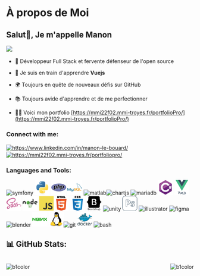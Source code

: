 <h1>À propos de Moi</h1>
<h2 align="left">Salut👋, Je m'appelle Manon</h2>
<img src="https://visitcount.itsvg.in/api?id=B1color&label=Profile%20Views&color=10&icon=0&pretty=false" />

-  🚀 Développeur Full Stack et fervente défenseur de l'open source

- 🌱 Je suis en train d'apprendre **Vuejs**

- 🌍 Toujours en quête de nouveaux défis sur GitHub

- 📚 Toujours avide d'apprendre et de me perfectionner

- 👨‍💻 Voici mon portfolio [https://mmi22f02.mmi-troyes.fr/portfolioPro/](https://mmi22f02.mmi-troyes.fr/portfolioPro/)

<h3 align="left">Connect with me:</h3>
<p align="left">
<a href="https://linkedin.com/in/https://www.linkedin.com/in/manon-le-bouard/" target="blank"><img align="center" src="https://raw.githubusercontent.com/rahuldkjain/github-profile-readme-generator/master/src/images/icons/Social/linked-in-alt.svg" alt="https://www.linkedin.com/in/manon-le-bouard/" height="30" width="40" /></a>
<a href="/https://mmi22f02.mmi-troyes.fr/portfoliopro/" target="blank"><img align="center" src="https://raw.githubusercontent.com/rahuldkjain/github-profile-readme-generator/master/src/images/icons/Social/rss.svg" alt="https://mmi22f02.mmi-troyes.fr/portfoliopro/" height="30" width="40" /></a>
</p>

<h3 align="left">Languages and Tools:</h3>
 
 <img src="https://symfony.com/logos/symfony_black_03.svg" alt="symfony" width="40" height="40">  <img src="https://raw.githubusercontent.com/devicons/devicon/master/icons/python/python-original.svg" alt="python" width="40" height="40"/>  <img src="https://raw.githubusercontent.com/devicons/devicon/master/icons/php/php-original.svg" alt="php" width="40" height="40"/>  <img src="https://raw.githubusercontent.com/devicons/devicon/master/icons/mysql/mysql-original-wordmark.svg" alt="mysql" width="40" height="40"/> <img src="https://upload.wikimedia.org/wikipedia/commons/2/21/Matlab_Logo.png" alt="matlab" width="40" height="40"/><img src="https://www.chartjs.org/media/logo-title.svg" alt="chartjs" width="40" height="40"/> </a>
 <img src="https://www.vectorlogo.zone/logos/mariadb/mariadb-icon.svg" alt="mariadb" width="40" height="40"/> <img src="https://raw.githubusercontent.com/devicons/devicon/master/icons/csharp/csharp-original.svg" alt="csharp" width="40" height="40"/> <img src="https://raw.githubusercontent.com/devicons/devicon/master/icons/vuejs/vuejs-original-wordmark.svg" alt="vuejs" width="40" height="40"/>  <img src="https://raw.githubusercontent.com/devicons/devicon/master/icons/sass/sass-original.svg" alt="sass" width="40" height="40"/>  <img src="https://raw.githubusercontent.com/devicons/devicon/master/icons/nodejs/nodejs-original-wordmark.svg" alt="nodejs" width="40" height="40"/> <img src="https://raw.githubusercontent.com/devicons/devicon/master/icons/javascript/javascript-original.svg" alt="javascript" width="40" height="40"/><img src="https://raw.githubusercontent.com/devicons/devicon/master/icons/html5/html5-original-wordmark.svg" alt="html5" width="40" height="40"/> <img src="https://raw.githubusercontent.com/devicons/devicon/master/icons/css3/css3-original-wordmark.svg" alt="css3" width="40" height="40"/> <img src="https://raw.githubusercontent.com/devicons/devicon/master/icons/bootstrap/bootstrap-plain-wordmark.svg" alt="bootstrap" width="40" height="40"/>  <img src="https://www.vectorlogo.zone/logos/unity3d/unity3d-icon.svg" alt="unity" width="40" height="40"/>  <img src="https://raw.githubusercontent.com/devicons/devicon/master/icons/photoshop/photoshop-line.svg" alt="photoshop" width="40" height="40"/> <img src="https://www.vectorlogo.zone/logos/adobe_illustrator/adobe_illustrator-icon.svg" alt="illustrator" width="40" height="40"/> <img src="https://www.vectorlogo.zone/logos/figma/figma-icon.svg" alt="figma" width="40" height="40"/>  <img src="https://download.blender.org/branding/community/blender_community_badge_white.svg" alt="blender" width="40" height="40"/>  <img src="https://raw.githubusercontent.com/devicons/devicon/master/icons/nginx/nginx-original.svg" alt="nginx" width="40" height="40"/>  <img src="https://raw.githubusercontent.com/devicons/devicon/master/icons/linux/linux-original.svg" alt="linux" width="40" height="40"/><img src="https://www.vectorlogo.zone/logos/git-scm/git-scm-icon.svg" alt="git" width="40" height="40"/> <img src="https://raw.githubusercontent.com/devicons/devicon/master/icons/docker/docker-original-wordmark.svg" alt="docker" width="40" height="40"/> <img src="https://www.vectorlogo.zone/logos/gnu_bash/gnu_bash-icon.svg" alt="bash" width="40" height="40"/> 

<h2>📊 GitHub Stats:</h2>
<div style="display: flex; justify-content: space-between;">
    <p><img  src="https://github-readme-stats.vercel.app/api/top-langs?username=b1color&show_icons=true&locale=en&layout=compact" alt="b1color" /></p>
    <p><img src="https://github-readme-streak-stats.herokuapp.com/?user=b1color&" alt="b1color" /></p>
</div>
